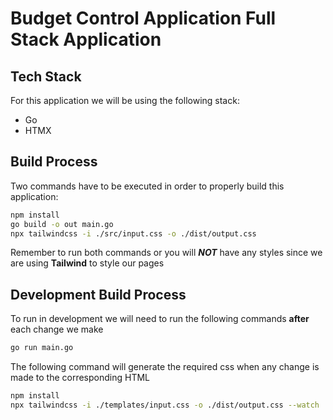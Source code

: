 # Budget Control Application Full Stack Application

## Tech Stack

For this application we will be using the following stack:

- Go
- HTMX

## Build Process

Two commands have to be executed in order to properly build this application:

```bash
npm install
go build -o out main.go
npx tailwindcss -i ./src/input.css -o ./dist/output.css
```

Remember to run both commands or you will ***NOT*** have any styles since we are using **Tailwind** to style our pages

## Development Build Process

To run in development we will need to run the following commands **after** each change we make

```bash
go run main.go
```

The following command will generate the required css when any change is made to the corresponding HTML


```bash
npm install
npx tailwindcss -i ./templates/input.css -o ./dist/output.css --watch
```

